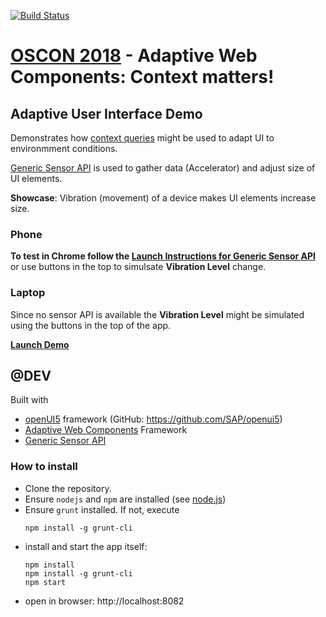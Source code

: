 [![Build Status](https://travis-ci.org/mak-elena/ui5-awc-shakeDemo.svg?branch=master)](https://travis-ci.org/mak-elena/ui5-awc-shakeDemo)
# [OSCON 2018](https://conferences.oreilly.com/oscon/oscon-or) - **Adaptive Web Components: Context matters!**

## Adaptive User Interface Demo

Demonstrates how [context queries](https://github.com/FraunhoferIAO/awc-core/blob/master/doc/API.md#contextquery) might be used to adapt UI to environmment conditions.

 [Generic Sensor API](https://www.w3.org/TR/generic-sensor/) is used to gather data (Accelerator) and adjust size of UI elements.

**Showcase**: Vibration (movement) of a device makes UI elements increase size.

### Phone

**To test in Chrome follow the
[Launch Instructions for Generic Sensor API](https://intel.github.io/generic-sensor-demos/)** or use buttons in the top to simulsate **Vibration Level** change.


### Laptop
Since no sensor API is available the **Vibration Level** might be
simulated using the buttons in the top of the app.

**[Launch Demo](https://mak-elena.github.io/ui5-awc-shakeDemo/)**

## @DEV

Built with
* [openUI5](https://openui5.hana.ondemand.com/) framework (GitHub: https://github.com/SAP/openui5)
* [Adaptive Web Components](https://github.com/FraunhoferIAO/awc-core) Framework
* [Generic Sensor API](https://www.w3.org/TR/generic-sensor/)

### How to install

 * Clone the repository.
 * Ensure `nodejs` and `npm` are installed (see [node.js](http://nodejs.org/))
 * Ensure `grunt` installed. If not, execute
    ````
    npm install -g grunt-cli
    ````
 * install and start the app itself:
    ````
    npm install
    npm install -g grunt-cli
    npm start
    ````
 * open in browser: http://localhost:8082
